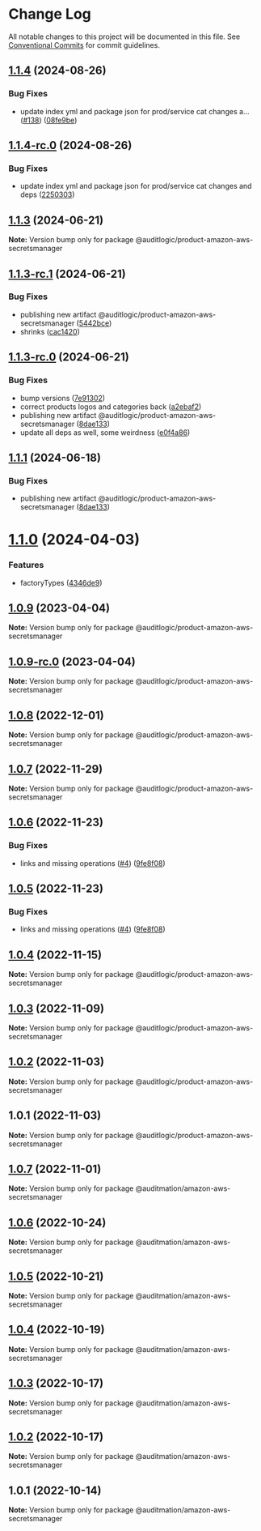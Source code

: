 # Change Log

All notable changes to this project will be documented in this file.
See [Conventional Commits](https://conventionalcommits.org) for commit guidelines.

## [1.1.4](https://github.com/auditlogic/product/compare/@auditlogic/product-amazon-aws-secretsmanager@1.1.3...@auditlogic/product-amazon-aws-secretsmanager@1.1.4) (2024-08-26)


### Bug Fixes

* update index yml and package json for prod/service cat changes a… ([#138](https://github.com/auditlogic/product/issues/138)) ([08fe9be](https://github.com/auditlogic/product/commit/08fe9beb1c8457462a19bc69caa02e6212d97e1a))





## [1.1.4-rc.0](https://github.com/auditlogic/product/compare/@auditlogic/product-amazon-aws-secretsmanager@1.1.3...@auditlogic/product-amazon-aws-secretsmanager@1.1.4-rc.0) (2024-08-26)


### Bug Fixes

* update index yml and package json for prod/service cat changes and deps ([2250303](https://github.com/auditlogic/product/commit/225030363a363608240135b7ebed386b28f01e4b))





## [1.1.3](https://github.com/auditlogic/product/compare/@auditlogic/product-amazon-aws-secretsmanager@1.1.3-rc.1...@auditlogic/product-amazon-aws-secretsmanager@1.1.3) (2024-06-21)

**Note:** Version bump only for package @auditlogic/product-amazon-aws-secretsmanager





## [1.1.3-rc.1](https://github.com/auditlogic/product/compare/@auditlogic/product-amazon-aws-secretsmanager@1.1.3-rc.0...@auditlogic/product-amazon-aws-secretsmanager@1.1.3-rc.1) (2024-06-21)


### Bug Fixes

* publishing new artifact @auditlogic/product-amazon-aws-secretsmanager ([5442bce](https://github.com/auditlogic/product/commit/5442bce0a45334d855bdf94fdb8d8fe9de151512))
* shrinks ([cac1420](https://github.com/auditlogic/product/commit/cac14200fefcd8183ab69fe89a47bd3f70f563e9))





## [1.1.3-rc.0](https://github.com/auditlogic/product/compare/@auditlogic/product-amazon-aws-secretsmanager@1.1.0...@auditlogic/product-amazon-aws-secretsmanager@1.1.3-rc.0) (2024-06-21)


### Bug Fixes

* bump versions ([7e91302](https://github.com/auditlogic/product/commit/7e913023b8b312150ed7762c32fbbe616be71de5))
* correct products logos and categories back ([a2ebaf2](https://github.com/auditlogic/product/commit/a2ebaf2efe8e232e6ff22c774c456048771f9469))
* publishing new artifact @auditlogic/product-amazon-aws-secretsmanager ([8dae133](https://github.com/auditlogic/product/commit/8dae133a909ea8f6710ff79d0f6349e1d5b8c654))
* update all deps as well, some weirdness ([e0f4a86](https://github.com/auditlogic/product/commit/e0f4a864714e2d3de6bbf3da014d5312fe53be2f))





## [1.1.1](https://github.com/auditlogic/product/compare/@auditlogic/product-amazon-aws-secretsmanager@1.1.0...@auditlogic/product-amazon-aws-secretsmanager@1.1.1) (2024-06-18)


### Bug Fixes

* publishing new artifact @auditlogic/product-amazon-aws-secretsmanager ([8dae133](https://github.com/auditlogic/product/commit/8dae133a909ea8f6710ff79d0f6349e1d5b8c654))





# [1.1.0](https://github.com/auditlogic/product/compare/@auditlogic/product-amazon-aws-secretsmanager@1.0.9...@auditlogic/product-amazon-aws-secretsmanager@1.1.0) (2024-04-03)


### Features

* factoryTypes ([4346de9](https://github.com/auditlogic/product/commit/4346de92693aee892fccf725338ffc7b80ab182b))





## [1.0.9](https://github.com/auditlogic/product/compare/@auditlogic/product-amazon-aws-secretsmanager@1.0.8...@auditlogic/product-amazon-aws-secretsmanager@1.0.9) (2023-04-04)

**Note:** Version bump only for package @auditlogic/product-amazon-aws-secretsmanager





## [1.0.9-rc.0](https://github.com/auditlogic/product/compare/@auditlogic/product-amazon-aws-secretsmanager@1.0.8...@auditlogic/product-amazon-aws-secretsmanager@1.0.9-rc.0) (2023-04-04)

**Note:** Version bump only for package @auditlogic/product-amazon-aws-secretsmanager





## [1.0.8](https://github.com/auditlogic/product/compare/@auditlogic/product-amazon-aws-secretsmanager@1.0.7...@auditlogic/product-amazon-aws-secretsmanager@1.0.8) (2022-12-01)

**Note:** Version bump only for package @auditlogic/product-amazon-aws-secretsmanager





## [1.0.7](https://github.com/auditlogic/product/compare/@auditlogic/product-amazon-aws-secretsmanager@1.0.6...@auditlogic/product-amazon-aws-secretsmanager@1.0.7) (2022-11-29)

**Note:** Version bump only for package @auditlogic/product-amazon-aws-secretsmanager





## [1.0.6](https://github.com/auditlogic/product/compare/@auditlogic/product-amazon-aws-secretsmanager@1.0.4...@auditlogic/product-amazon-aws-secretsmanager@1.0.6) (2022-11-23)


### Bug Fixes

* links and missing operations ([#4](https://github.com/auditlogic/product/issues/4)) ([9fe8f08](https://github.com/auditlogic/product/commit/9fe8f08fe7c57fdb79f991ac35bd6ac2e7dcad38))





## [1.0.5](https://github.com/auditlogic/product/compare/@auditlogic/product-amazon-aws-secretsmanager@1.0.4...@auditlogic/product-amazon-aws-secretsmanager@1.0.5) (2022-11-23)


### Bug Fixes

* links and missing operations ([#4](https://github.com/auditlogic/product/issues/4)) ([9fe8f08](https://github.com/auditlogic/product/commit/9fe8f08fe7c57fdb79f991ac35bd6ac2e7dcad38))





## [1.0.4](https://github.com/auditlogic/product/compare/@auditlogic/product-amazon-aws-secretsmanager@1.0.3...@auditlogic/product-amazon-aws-secretsmanager@1.0.4) (2022-11-15)

**Note:** Version bump only for package @auditlogic/product-amazon-aws-secretsmanager





## [1.0.3](https://github.com/auditlogic/product/compare/@auditlogic/product-amazon-aws-secretsmanager@1.0.2...@auditlogic/product-amazon-aws-secretsmanager@1.0.3) (2022-11-09)

**Note:** Version bump only for package @auditlogic/product-amazon-aws-secretsmanager





## [1.0.2](https://github.com/auditlogic/product/compare/@auditlogic/product-amazon-aws-secretsmanager@1.0.1...@auditlogic/product-amazon-aws-secretsmanager@1.0.2) (2022-11-03)

**Note:** Version bump only for package @auditlogic/product-amazon-aws-secretsmanager





## 1.0.1 (2022-11-03)

**Note:** Version bump only for package @auditlogic/product-amazon-aws-secretsmanager





## [1.0.7](https://github.com/auditmation/store-content/compare/@auditmation/amazon-aws-secretsmanager@1.0.6...@auditmation/amazon-aws-secretsmanager@1.0.7) (2022-11-01)

**Note:** Version bump only for package @auditmation/amazon-aws-secretsmanager





## [1.0.6](https://github.com/auditmation/store-content/compare/@auditmation/amazon-aws-secretsmanager@1.0.5...@auditmation/amazon-aws-secretsmanager@1.0.6) (2022-10-24)

**Note:** Version bump only for package @auditmation/amazon-aws-secretsmanager





## [1.0.5](https://github.com/auditmation/store-content/compare/@auditmation/amazon-aws-secretsmanager@1.0.4...@auditmation/amazon-aws-secretsmanager@1.0.5) (2022-10-21)

**Note:** Version bump only for package @auditmation/amazon-aws-secretsmanager





## [1.0.4](https://github.com/auditmation/store-content/compare/@auditmation/amazon-aws-secretsmanager@1.0.3...@auditmation/amazon-aws-secretsmanager@1.0.4) (2022-10-19)

**Note:** Version bump only for package @auditmation/amazon-aws-secretsmanager





## [1.0.3](https://github.com/auditmation/store-content/compare/@auditmation/amazon-aws-secretsmanager@1.0.2...@auditmation/amazon-aws-secretsmanager@1.0.3) (2022-10-17)

**Note:** Version bump only for package @auditmation/amazon-aws-secretsmanager





## [1.0.2](https://github.com/auditmation/store-content/compare/@auditmation/amazon-aws-secretsmanager@1.0.1...@auditmation/amazon-aws-secretsmanager@1.0.2) (2022-10-17)

**Note:** Version bump only for package @auditmation/amazon-aws-secretsmanager





## 1.0.1 (2022-10-14)

**Note:** Version bump only for package @auditmation/amazon-aws-secretsmanager
